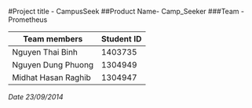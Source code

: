 
#Project title - CampusSeek
##Product Name- Camp_Seeker
###Team - Prometheus

| Team members  | Student ID |
| ------------- | ------------- |
| Nguyen Thai Binh  | 1403735  |
| Nguyen Dung Phuong  | 1304949  |
|  Midhat Hasan Raghib | 1304947  |

*Date 23/09/2014*

